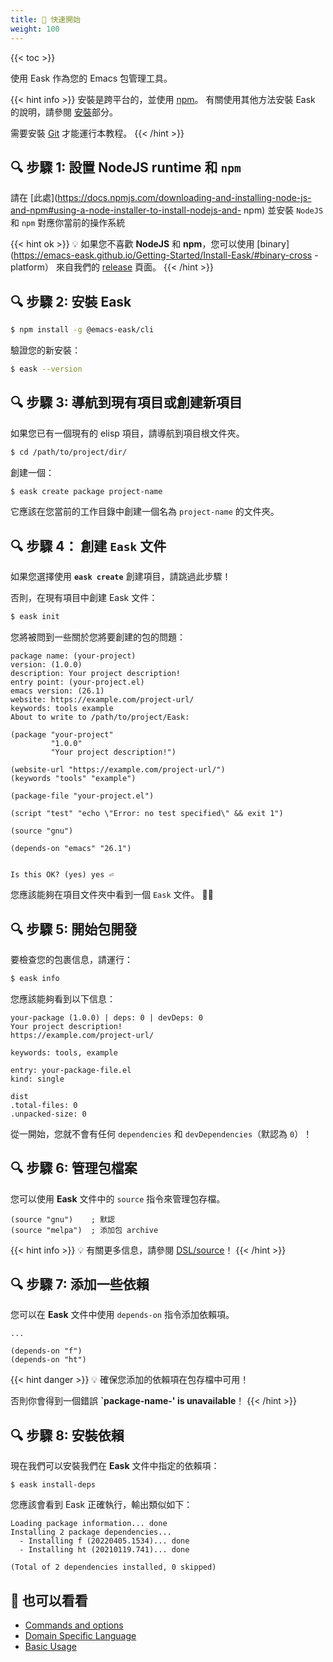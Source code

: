 ```yaml
---
title: 🔰 快速開始
weight: 100
---
```


{{< toc >}}

使用 Eask 作為您的 Emacs 包管理工具。

{{< hint info >}}
安裝是跨平台的，並使用 [npm](https://www.npmjs.com/)。
有關使用其他方法安裝 Eask 的說明，請參閱
[安裝](https://emacs-eask.github.io/Getting-Started/Install-Eask/)部分。

需要安裝 [Git](https://git-scm.com/downloads) 才能運行本教程。
{{< /hint >}}

## 🔍 步驟 1: 設置 NodeJS runtime 和 `npm`

請在 [此處](https://docs.npmjs.com/downloading-and-installing-node-js-and-npm#using-a-node-installer-to-install-nodejs-and- npm)
並安裝 `NodeJS` 和 `npm` 對應你當前的操作系統

{{< hint ok >}}
💡 如果您不喜歡 **NodeJS** 和 **npm**，您可以使用 [binary](https://emacs-eask.github.io/Getting-Started/Install-Eask/#binary-cross -platform）
來自我們的 [release](https://github.com/emacs-eask/cli/releases) 頁面。
{{< /hint >}}

## 🔍 步驟 2: 安裝 Eask

```sh
$ npm install -g @emacs-eask/cli
```

驗證您的新安裝：

```sh
$ eask --version
```

## 🔍 步驟 3: 導航到現有項目或創建新項目

如果您已有一個現有的 elisp 項目，請導航到項目根文件夾。

```sh
$ cd /path/to/project/dir/
```

創建一個：

```sh
$ eask create package project-name
```

它應該在您當前的工作目錄中創建一個名為 `project-name` 的文件夾。

## 🔍 步驟 4： 創建 `Eask` 文件

如果您選擇使用 **`eask create`** 創建項目，請跳過此步驟！

否則，在現有項目中創建 Eask 文件：

```sh
$ eask init
```

您將被問到一些關於您將要創建的包的問題：

```
package name: (your-project)
version: (1.0.0)
description: Your project description!
entry point: (your-project.el)
emacs version: (26.1)
website: https://example.com/project-url/
keywords: tools example
About to write to /path/to/project/Eask:

(package "your-project"
         "1.0.0"
         "Your project description!")

(website-url "https://example.com/project-url/")
(keywords "tools" "example")

(package-file "your-project.el")

(script "test" "echo \"Error: no test specified\" && exit 1")

(source "gnu")

(depends-on "emacs" "26.1")


Is this OK? (yes) yes ⏎
```

您應該能夠在項目文件夾中看到一個 `Eask` 文件。 🎉🎊

## 🔍 步驟 5: 開始包開發

要檢查您的包裹信息，請運行：

```sh
$ eask info
```

您應該能夠看到以下信息：

```
your-package (1.0.0) | deps: 0 | devDeps: 0
Your project description!
https://example.com/project-url/

keywords: tools, example

entry: your-package-file.el
kind: single

dist
.total-files: 0
.unpacked-size: 0
```

從一開始，您就不會有任何 `dependencies` 和 `devDependencies`（默認為 `0`）！

## 🔍 步驟 6: 管理包檔案

您可以使用 **Eask** 文件中的 `source` 指令來管理包存檔。

```elisp
(source "gnu")    ; 默認
(source "melpa")  ; 添加包 archive
```

{{< hint info >}}
💡 有關更多信息，請參閱 [DSL/source](https://emacs-eask.github.io/DSL/#-source-alias)！
{{< /hint >}}

## 🔍 步驟 7: 添加一些依賴

您可以在 **Eask** 文件中使用 `depends-on` 指令添加依賴項。

```elisp
...

(depends-on "f")
(depends-on "ht")
```

{{< hint danger >}}
💡 確保您添加的依賴項在包存檔中可用！

否則你會得到一個錯誤 **`package-name-' is unavailable**！
{{< /hint >}}

## 🔍 步驟 8: 安裝依賴

現在我們可以安裝我們在 **Eask** 文件中指定的依賴項：

```elisp
$ eask install-deps
```

您應該會看到 Eask 正確執行，輸出類似如下：

```
Loading package information... done
Installing 2 package dependencies...
  - Installing f (20220405.1534)... done
  - Installing ht (20210119.741)... done

(Total of 2 dependencies installed, 0 skipped)
```

## 🔗 也可以看看

- [Commands and options](https://emacs-eask.github.io/Getting-Started/Commands-and-options/)
- [Domain Specific Language](https://emacs-eask.github.io/DSL/)
- [Basic Usage](https://emacs-eask.github.io/Getting-Started/Basic-Usage/)
